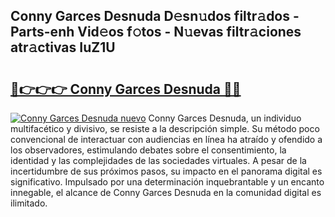 ## Conny Garces Desnuda D𝚎sn𝚞dos filtr𝚊dos - Parts-enh Vid𝚎os f𝚘tos - N𝚞evas filtr𝚊ciones atr𝚊ctivas IuZ1U

# <h2><a href="http://mbczd6.tromn.icu/?c=Conny+Garces+Desnuda">🔗👉👉👉 Conny Garces Desnuda 🔗🔗</a></h2>

[![Conny Garces Desnuda nuevo](https://i.imgur.com/pEAQMta.gif)](http://mbczd6.tromn.icu/?c=Conny+Garces+Desnuda)
Conny Garces Desnuda, un individuo multifacético y divisivo, se resiste a la descripción simple. Su método poco convencional de interactuar con audiencias en línea ha atraído y ofendido a los observadores, estimulando debates sobre el consentimiento, la identidad y las complejidades de las sociedades virtuales. A pesar de la incertidumbre de sus próximos pasos, su impacto en el panorama digital es significativo. Impulsado por una determinación inquebrantable y un encanto innegable, el alcance de Conny Garces Desnuda en la comunidad digital es ilimitado.
